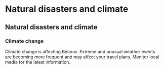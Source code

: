 # Natural disasters and climate

## Natural disasters and climate

### Climate change

Climate change is affecting Belarus. Extreme and unusual weather events are becoming more frequent and may affect your travel plans. Monitor local media for the latest information.
